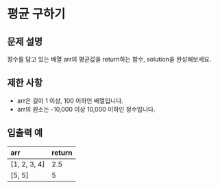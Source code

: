 # 평균 구하기

## 문제 설명

정수를 담고 있는 배열 arr의 평균값을 return하는 함수, solution을 완성해보세요.

## 제한 사항

- arr은 길이 1 이상, 100 이하인 배열입니다.
- arr의 원소는 -10,000 이상 10,000 이하인 정수입니다.

## 입출력 예

| arr    | return |
| :--- | :----- |
| [1, 2, 3, 4]    | 2.5      |
| [5, 5]    | 5      |
